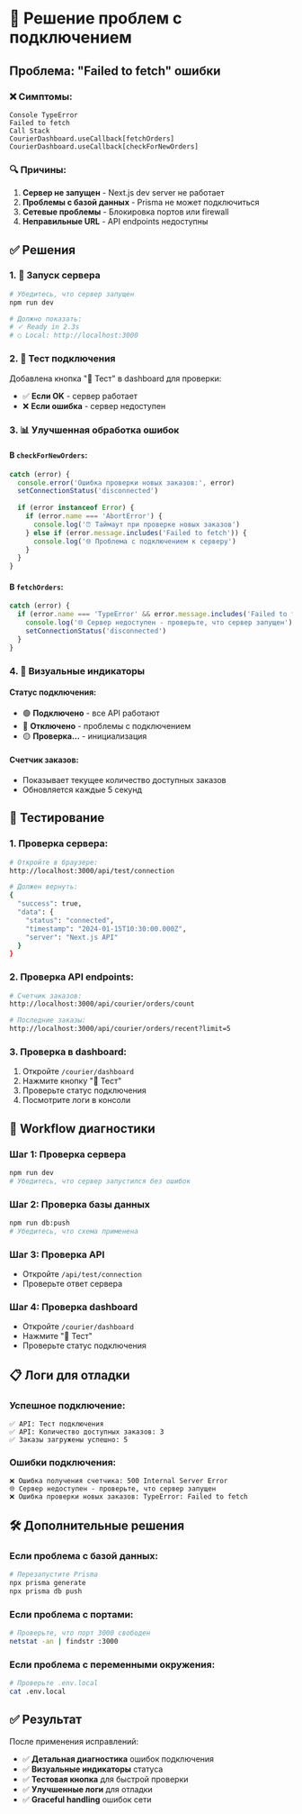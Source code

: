 # 🔧 Решение проблем с подключением

## Проблема: "Failed to fetch" ошибки

### ❌ Симптомы:
```
Console TypeError
Failed to fetch
Call Stack
CourierDashboard.useCallback[fetchOrders]
CourierDashboard.useCallback[checkForNewOrders]
```

### 🔍 Причины:
1. **Сервер не запущен** - Next.js dev server не работает
2. **Проблемы с базой данных** - Prisma не может подключиться
3. **Сетевые проблемы** - Блокировка портов или firewall
4. **Неправильные URL** - API endpoints недоступны

## ✅ Решения

### 1. 🚀 Запуск сервера
```bash
# Убедитесь, что сервер запущен
npm run dev

# Должно показать:
# ✓ Ready in 2.3s
# ○ Local: http://localhost:3000
```

### 2. 🔧 Тест подключения
Добавлена кнопка "🔧 Тест" в dashboard для проверки:
- ✅ **Если OK** - сервер работает
- ❌ **Если ошибка** - сервер недоступен

### 3. 📊 Улучшенная обработка ошибок

#### В `checkForNewOrders`:
```typescript
catch (error) {
  console.error('Ошибка проверки новых заказов:', error)
  setConnectionStatus('disconnected')
  
  if (error instanceof Error) {
    if (error.name === 'AbortError') {
      console.log('⏰ Таймаут при проверке новых заказов')
    } else if (error.message.includes('Failed to fetch')) {
      console.log('🌐 Проблема с подключением к серверу')
    }
  }
}
```

#### В `fetchOrders`:
```typescript
catch (error) {
  if (error.name === 'TypeError' && error.message.includes('Failed to fetch')) {
    console.log('🌐 Сервер недоступен - проверьте, что сервер запущен')
    setConnectionStatus('disconnected')
  }
}
```

### 4. 🎯 Визуальные индикаторы

#### Статус подключения:
- 🟢 **Подключено** - все API работают
- 🔴 **Отключено** - проблемы с подключением
- 🟡 **Проверка...** - инициализация

#### Счетчик заказов:
- Показывает текущее количество доступных заказов
- Обновляется каждые 5 секунд

## 🧪 Тестирование

### 1. Проверка сервера:
```bash
# Откройте в браузере:
http://localhost:3000/api/test/connection

# Должен вернуть:
{
  "success": true,
  "data": {
    "status": "connected",
    "timestamp": "2024-01-15T10:30:00.000Z",
    "server": "Next.js API"
  }
}
```

### 2. Проверка API endpoints:
```bash
# Счетчик заказов:
http://localhost:3000/api/courier/orders/count

# Последние заказы:
http://localhost:3000/api/courier/orders/recent?limit=5
```

### 3. Проверка в dashboard:
1. Откройте `/courier/dashboard`
2. Нажмите кнопку "🔧 Тест"
3. Проверьте статус подключения
4. Посмотрите логи в консоли

## 🔄 Workflow диагностики

### Шаг 1: Проверка сервера
```bash
npm run dev
# Убедитесь, что сервер запустился без ошибок
```

### Шаг 2: Проверка базы данных
```bash
npm run db:push
# Убедитесь, что схема применена
```

### Шаг 3: Проверка API
- Откройте `/api/test/connection`
- Проверьте ответ сервера

### Шаг 4: Проверка dashboard
- Откройте `/courier/dashboard`
- Нажмите "🔧 Тест"
- Проверьте статус подключения

## 📋 Логи для отладки

### Успешное подключение:
```
✅ API: Тест подключения
✅ API: Количество доступных заказов: 3
✅ Заказы загружены успешно: 5
```

### Ошибки подключения:
```
❌ Ошибка получения счетчика: 500 Internal Server Error
🌐 Сервер недоступен - проверьте, что сервер запущен
❌ Ошибка проверки новых заказов: TypeError: Failed to fetch
```

## 🛠️ Дополнительные решения

### Если проблема с базой данных:
```bash
# Перезапустите Prisma
npx prisma generate
npx prisma db push
```

### Если проблема с портами:
```bash
# Проверьте, что порт 3000 свободен
netstat -an | findstr :3000
```

### Если проблема с переменными окружения:
```bash
# Проверьте .env.local
cat .env.local
```

## ✅ Результат

После применения исправлений:
- ✅ **Детальная диагностика** ошибок подключения
- ✅ **Визуальные индикаторы** статуса
- ✅ **Тестовая кнопка** для быстрой проверки
- ✅ **Улучшенные логи** для отладки
- ✅ **Graceful handling** ошибок сети

